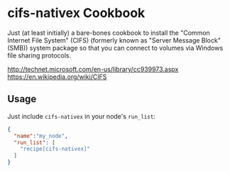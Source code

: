 cifs-nativex Cookbook
=====================

Just (at least initially) a bare-bones cookbook to install the
"Common Internet File System" (CIFS) (formerly known as
"Server Message Block" (SMB)) system package so that you can connect to volumes
via Windows file sharing protocols.

http://technet.microsoft.com/en-us/library/cc939973.aspx
https://en.wikipedia.org/wiki/CIFS

Usage
-----
Just include `cifs-nativex` in your node's `run_list`:

```json
{
  "name":"my_node",
  "run_list": [
    "recipe[cifs-nativex]"
  ]
}
```

